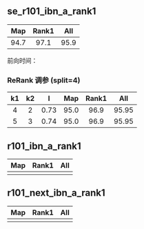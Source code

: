 ## se_r101_ibn_a_rank1
|Map|Rank1|All|
|:------:|:------:|:------:|
|94.7|97.1|95.9|
 前向时间：
### ReRank 调参 (split=4)
|k1|k2|l|Map|Rank1|All|
|:------:|:------:|:------:|:------:|:------:|:------:|
|4|2|0.73|95.0|96.9|95.95|
|5|3|0.74|95.0|96.9|95.95|
 
## r101_ibn_a_rank1
|Map|Rank1|All
|:------:|:------:|:------:|
||||
 
## r101_next_ibn_a_rank1
|Map|Rank1|All
|:------:|:------:|:------:|
|||| 

